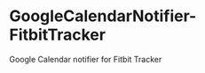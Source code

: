 GoogleCalendarNotifier-FitbitTracker
====================================

Google Calendar notifier for Fitbit Tracker
